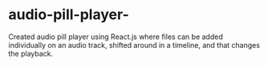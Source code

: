 # audio-pill-player-
Created audio pill player using React.js where files can be added individually on an audio track, shifted around in a timeline, and that changes the playback.
